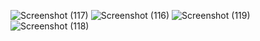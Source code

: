 ![Screenshot (117)](https://github.com/Divyesh032040/Guess-Number-Game/assets/127118175/9d8cba54-408a-4141-8493-f99b422b8aa7)
![Screenshot (116)](https://github.com/Divyesh032040/Guess-Number-Game/assets/127118175/b8cab22e-290b-41b7-b588-bb51729f1714)
![Screenshot (119)](https://github.com/Divyesh032040/Guess-Number-Game/assets/127118175/310a5eaf-7a65-490e-8b18-709973792fb7)
![Screenshot (118)](https://github.com/Divyesh032040/Guess-Number-Game/assets/127118175/80aa608f-c2a9-43f8-9e1a-f5268501bea7)

